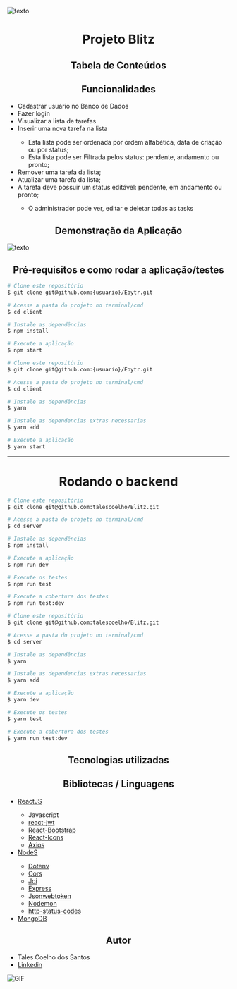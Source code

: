 ![texto](https://user-images.githubusercontent.com/8186190/140419222-6f2b39b7-20d8-4516-8ae5-85eff2098c75.png)

<h1 align=center>
  Projeto Blitz
</h1>

<h2 align=center>
  Tabela de Conteúdos
</h2>

<h2 align='center'>Funcionalidades</h1>
<ul>
  <li>Cadastrar usuário no Banco de Dados</li>
  <li>Fazer login</li>
  <li>Visualizar a lista de tarefas</li>
  <li>Inserir uma nova tarefa na lista</li>
    <ul>
      <li>Esta lista pode ser ordenada por ordem alfabética, data de criação ou por status;</li>
      <li>Esta lista pode ser Filtrada pelos status: pendente, andamento ou pronto;</li>
    </ul>
  <li>Remover uma tarefa da lista;</li>
  <li>Atualizar uma tarefa da lista;</li>
  <li>A tarefa deve possuir um status editável: pendente, em andamento ou pronto;</li>
  <ul>
    <li>O administrador pode ver, editar e deletar todas as tasks</li>
  </ul>
</ul>

<h2 align=center>
  Demonstração da Aplicação
</h2>

![texto](https://user-images.githubusercontent.com/8186190/140418998-ee36b99c-9c5a-4093-b711-6771a6d32431.gif)

<h2 align=center>
  Pré-requisitos e como rodar a aplicação/testes
</h2>

```bash
# Clone este repositório
$ git clone git@github.com:{usuario}/Ebytr.git

# Acesse a pasta do projeto no terminal/cmd
$ cd client

# Instale as dependências
$ npm install

# Execute a aplicação
$ npm start

```


```bash
# Clone este repositório
$ git clone git@github.com:{usuario}/Ebytr.git

# Acesse a pasta do projeto no terminal/cmd
$ cd client

# Instale as dependências
$ yarn

# Instale as dependencias extras necessarias
$ yarn add

# Execute a aplicação
$ yarn start

```
---

<h1 align="center">Rodando o backend</h1>

```bash
# Clone este repositório
$ git clone git@github.com:talescoelho/Blitz.git

# Acesse a pasta do projeto no terminal/cmd
$ cd server

# Instale as dependências
$ npm install

# Execute a aplicação
$ npm run dev

# Execute os testes
$ npm run test

# Execute a cobertura dos testes
$ npm run test:dev
```


```bash
# Clone este repositório
$ git clone git@github.com:talescoelho/Blitz.git

# Acesse a pasta do projeto no terminal/cmd
$ cd server

# Instale as dependências
$ yarn

# Instale as dependencias extras necessarias
$ yarn add

# Execute a aplicação
$ yarn dev

# Execute os testes
$ yarn test

# Execute a cobertura dos testes
$ yarn run test:dev
```

<h2 align='center'>
  Tecnologias utilizadas
</h2>

<h2 align='center'>Bibliotecas / Linguagens</h2>

<ul>
  <li><a href="https://pt-br.reactjs.org/">ReactJS</a></li>
    <ul>
      <li>Javascript</li>
      <li><a href="https://www.npmjs.com/package/react-jwt">react-jwt</a></li>
      <li><a href="https://react-bootstrap.netlify.app/">React-Bootstrap</a></li>
      <li><a href="https://react-icons.github.io/react-icons/">React-Icons</a></li>
      <li><a href="https://axios-http.com/docs/intro">Axios</a></li>
    </ul>
  <li><a href="https://nodejs.org/en/">NodeS</a></li>
    <ul>
      <li><a href="https://www.npmjs.com/package/dotenv">Dotenv</a></li>
      <li><a href="https://www.npmjs.com/package/cors">Cors</a></li>
      <li><a href="https://www.npmjs.com/package/joi">Joi</a></li>
      <li><a href="https://expressjs.com/pt-br/">Express</a></li>
      <li><a href="https://www.npmjs.com/package/jsonwebtoken">Jsonwebtoken</a></li>
      <li><a href="https://www.npmjs.com/package/nodemon">Nodemon</a></li>
      <li><a href="https://www.npmjs.com/package/http-status-codes">http-status-codes</a></li>
    </ul>
  <li><a href="https://www.mongodb.com/pt-br/cloud/atlas/register">MongoDB</a></li>
</ul>

<h2 align='center'>
  Autor
</h2>

- Tales Coelho dos Santos
- [Linkedin](https://www.linkedin.com/in/tales-coelho/)

<img src="https://acegif.com/wp-content/gif/obr1gdo-26.gif" alt="GIF">
